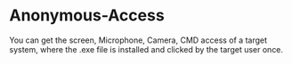 # Anonymous-Access

You can get the screen, Microphone, Camera, CMD access of a target system, where the .exe file is installed and clicked by the target user once.
